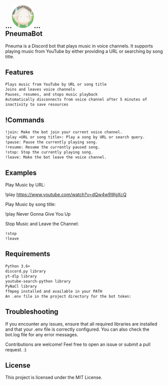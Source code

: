## ...<img src="Pneuma.png" alt="icon" width="70"/>... <br> PneumaBot 

Pneuma is a Discord bot that plays music in voice channels. It supports playing music from YouTube by either providing a URL or searching by song title.
    
## Features

    Plays music from YouTube by URL or song title
    Joins and leaves voice channels
    Pauses, resumes, and stops music playback
    Automatically disconnects from voice channel after 5 minutes of inactivity to save resources

## !Commands

    !join: Make the bot join your current voice channel.
    !play <URL or song title>: Play a song by URL or search query.
    !pause: Pause the currently playing song.
    !resume: Resume the currently paused song.
    !stop: Stop the currently playing song.
    !leave: Make the bot leave the voice channel.



## Examples

Play Music by URL:

!play https://www.youtube.com/watch?v=dQw4w9WgXcQ

Play Music by song title:

!play Never Gonna Give You Up

Stop Music and Leave the Channel:

    !stop
    !leave

## Requirements

    Python 3.6+
    discord.py library
    yt-dlp library
    youtube-search-python library
    PyNaCl library
    ffmpeg installed and available in your PATH
    An .env file in the project directory for the bot token:

## Troubleshooting

If you encounter any issues, ensure that all required libraries are installed and that your .env file is correctly configured. You can also check the bot.log file for any error messages.

Contributions are welcome! Feel free to open an issue or submit a pull request. :)

## License

This project is licensed under the MIT License.
